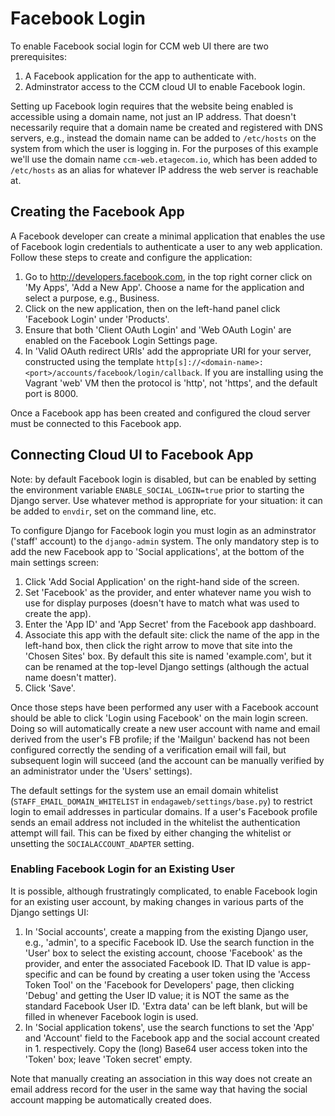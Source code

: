 # Facebook Login

To enable Facebook social login for CCM web UI there are two
prerequisites:

1. A Facebook application for the app to authenticate with.
2. Adminstrator access to the CCM cloud UI to enable Facebook login.

Setting up Facebook login requires that the website being enabled is
accessible using a domain name, not just an IP address. That doesn't
necessarily require that a domain name be created and registered with
DNS servers, e.g., instead the domain name can be added to
`/etc/hosts` on the system from which the user is logging in. For the
purposes of this example we'll use the domain name
`ccm-web.etagecom.io`, which has been added to `/etc/hosts` as an
alias for whatever IP address the web server is reachable at.

## Creating the Facebook App

A Facebook developer can create a minimal application that enables the
use of Facebook login credentials to authenticate a user to any web
application. Follow these steps to create and configure the
application:

1. Go to http://developers.facebook.com, in the top right corner click
   on 'My Apps', 'Add a New App'. Choose a name for the application and
   select a purpose, e.g., Business.
2. Click on the new application, then on the left-hand panel click
   'Facebook Login' under 'Products'.
3. Ensure that both 'Client OAuth Login' and 'Web OAuth Login' are
   enabled on the Facebook Login Settings page.
4. In 'Valid OAuth redirect URIs' add the appropriate URI for your
   server, constructed using the template
   `http[s]://<domain-name>:<port>/accounts/facebook/login/callback`.
   If you are installing using the Vagrant 'web' VM then the protocol
   is 'http', not 'https', and the default port is 8000.

Once a Facebook app has been created and configured the cloud server
must be connected to this Facebook app.

## Connecting Cloud UI to Facebook App

Note: by default Facebook login is disabled, but can be enabled by
setting the environment variable `ENABLE_SOCIAL_LOGIN=true` prior to
starting the Django server. Use whatever method is appropriate for
your situation: it can be added to `envdir`, set on the command line,
etc.

To configure Django for Facebook login you must login as an
adminstrator ('staff' account) to the `django-admin` system. The only
mandatory step is to add the new Facebook app to 'Social
applications', at the bottom of the main settings screen:

1. Click 'Add Social Application' on the right-hand side of the
screen.
2. Set 'Facebook' as the provider, and enter whatever name you wish to
   use for display purposes (doesn't have to match what was used to
   create the app).
3. Enter the 'App ID' and 'App Secret' from the Facebook app
dashboard.
4. Associate this app with the default site: click the name of the app
   in the left-hand box, then click the right arrow to move that site
   into the 'Chosen Sites' box. By default this site is named
   'example.com', but it can be renamed at the top-level Django
   settings (although the actual name doesn't matter).
5. Click 'Save'.

Once those steps have been performed any user with a Facebook account
should be able to click 'Login using Facebook' on the main login
screen. Doing so will automatically create a new user account with
name and email derived from the user's FB profile; if the 'Mailgun'
backend has not been configured correctly the sending of a
verification email will fail, but subsequent login will succeed (and
the account can be manually verified by an administrator under the
'Users' settings).

The default settings for the system use an email domain whitelist
(`STAFF_EMAIL_DOMAIN_WHITELIST` in `endagaweb/settings/base.py`) to
restrict login to email addresses in particular domains. If a user's
Facebook profile sends an email address not included in the whitelist
the authentication attempt will fail. This can be fixed by either
changing the whitelist or unsetting the `SOCIALACCOUNT_ADAPTER`
setting.

### Enabling Facebook Login for an Existing User

It is possible, although frustratingly complicated, to enable Facebook
login for an existing user account, by making changes in various parts
of the Django settings UI:

1. In 'Social accounts', create a mapping from the existing Django
   user, e.g., 'admin', to a specific Facebook ID. Use the search
   function in the 'User' box to select the existing account, choose
   'Facebook' as the provider, and enter the associated Facebook
   ID. That ID value is app-specific and can be found by creating a
   user token using the 'Access Token Tool' on the 'Facebook for
   Developers' page, then clicking 'Debug' and getting the User ID
   value; it is NOT the same as the standard Facebook User ID. 'Extra
   data' can be left blank, but will be filled in whenever Facebook
   login is used.
2. In 'Social application tokens', use the search functions to set the
   'App' and 'Account' field to the Facebook app and the social
   account created in 1. respectively. Copy the (long) Base64 user
   access token into the 'Token' box; leave 'Token secret' empty.

Note that manually creating an association in this way does not create
an email address record for the user in the same way that having the
social account mapping be automatically created does.
